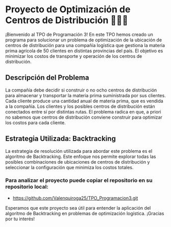 
# Proyecto de Optimización de Centros de Distribución 👷‍♂️🏢

¡Bienvenido al TPO de Programación 3! En este TPO hemos creado un programa para solucionar un problema de optimización de la ubicación de centros de distribución para una compañía logística que gestiona la materia prima agrícola de 50 clientes en distintas provincias del país. El objetivo es minimizar los costos de transporte y operación de los centros de distribución.

## Descripción del Problema
La compañía debe decidir si construir o no ocho centros de distribución para almacenar y transportar la materia prima suministrada por sus clientes. Cada cliente produce una cantidad anual de materia prima, que es vendida a la compañía. Los clientes y los posibles centros de distribución están conectados entre sí por distintas rutas. El problema radica en que, a priori no sabemos que centros de distribución conviene construir para optimizar los costos para cada cliente.

## Estrategia Utilizada: Backtracking
La estrategia de resolución utilizada para abordar este problema es el algoritmo de Backtracking. Este enfoque nos permite explorar todas las posibles combinaciones de ubicaciones de centros de distribución y seleccionar la configuración que minimiza los costos totales.

### Para analizar el proyecto puede copiar el repositorio en su repositorio local:
- https://github.com/Valenquiroga25/TPO_Programacion3.git

Esperamos que este proyecto sea útil para entender la aplicación del algoritmo de Backtracking en problemas de optimización logística. ¡Gracias por tu interés!
